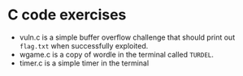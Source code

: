 # C code exercises

- vuln.c is a simple buffer overflow challenge that should print out ```flag.txt``` when successfully exploited.
- wgame.c is a copy of wordle in the terminal called ```TURDEL```.
- timer.c is a simple timer in the terminal
